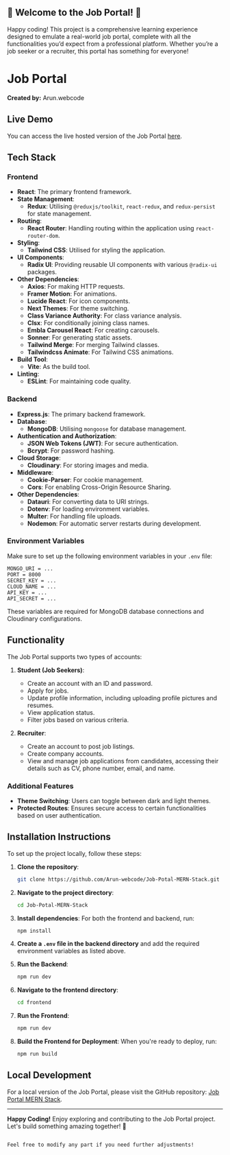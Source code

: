 ## 🎉 Welcome to the Job Portal! 🎉

Happy coding! This project is a comprehensive learning experience designed to emulate a real-world job portal, complete with all the functionalities you’d expect from a professional platform. Whether you’re a job seeker or a recruiter, this portal has something for everyone!

# Job Portal

**Created by:** Arun.webcode

## Live Demo

You can access the live hosted version of the Job Portal [here](https://jobportal-live.onrender.com).

## Tech Stack

### Frontend

- **React**: The primary frontend framework.
- **State Management**: 
  - **Redux**: Utilising `@reduxjs/toolkit`, `react-redux`, and `redux-persist` for state management.
- **Routing**: 
  - **React Router**: Handling routing within the application using `react-router-dom`.
- **Styling**: 
  - **Tailwind CSS**: Utilised for styling the application.
- **UI Components**: 
  - **Radix UI**: Providing reusable UI components with various `@radix-ui` packages.
- **Other Dependencies**:
  - **Axios**: For making HTTP requests.
  - **Framer Motion**: For animations.
  - **Lucide React**: For icon components.
  - **Next Themes**: For theme switching.
  - **Class Variance Authority**: For class variance analysis.
  - **Clsx**: For conditionally joining class names.
  - **Embla Carousel React**: For creating carousels.
  - **Sonner**: For generating static assets.
  - **Tailwind Merge**: For merging Tailwind classes.
  - **Tailwindcss Animate**: For Tailwind CSS animations.
- **Build Tool**:
  - **Vite**: As the build tool.
- **Linting**:
  - **ESLint**: For maintaining code quality.

### Backend

- **Express.js**: The primary backend framework.
- **Database**: 
  - **MongoDB**: Utilising `mongoose` for database management.
- **Authentication and Authorization**:
  - **JSON Web Tokens (JWT)**: For secure authentication.
  - **Bcrypt**: For password hashing.
- **Cloud Storage**:
  - **Cloudinary**: For storing images and media.
- **Middleware**:
  - **Cookie-Parser**: For cookie management.
  - **Cors**: For enabling Cross-Origin Resource Sharing.
- **Other Dependencies**:
  - **Datauri**: For converting data to URI strings.
  - **Dotenv**: For loading environment variables.
  - **Multer**: For handling file uploads.
  - **Nodemon**: For automatic server restarts during development.
  
### Environment Variables

Make sure to set up the following environment variables in your `.env` file:

```
MONGO_URI = ... 
PORT = 8000 
SECRET_KEY = ... 
CLOUD_NAME = ... 
API_KEY = ... 
API_SECRET = ...
```

These variables are required for MongoDB database connections and Cloudinary configurations.

## Functionality

The Job Portal supports two types of accounts:

1. **Student (Job Seekers)**:
   - Create an account with an ID and password.
   - Apply for jobs.
   - Update profile information, including uploading profile pictures and resumes.
   - View application status.
   - Filter jobs based on various criteria.

2. **Recruiter**:
   - Create an account to post job listings.
   - Create company accounts.
   - View and manage job applications from candidates, accessing their details such as CV, phone number, email, and name.

### Additional Features

- **Theme Switching**: Users can toggle between dark and light themes.
- **Protected Routes**: Ensures secure access to certain functionalities based on user authentication.

## Installation Instructions

To set up the project locally, follow these steps:

1. **Clone the repository**:
   ```bash
   git clone https://github.com/Arun-webcode/Job-Potal-MERN-Stack.git
   ```

2. **Navigate to the project directory**:
   ```bash
   cd Job-Potal-MERN-Stack
   ```

3. **Install dependencies**:
   For both the frontend and backend, run:
   ```bash
   npm install
   ```

4. **Create a `.env` file in the backend directory** and add the required environment variables as listed above.

5. **Run the Backend**:
   ```bash
   npm run dev
   ```

6. **Navigate to the frontend directory**:
   ```bash
   cd frontend
   ```

7. **Run the Frontend**:
   ```bash
   npm run dev
   ```

8. **Build the Frontend for Deployment**:
   When you're ready to deploy, run:
   ```bash
   npm run build
   ```

## Local Development

For a local version of the Job Portal, please visit the GitHub repository: [Job Portal MERN Stack](https://github.com/Arun-webcode/Job-Potal-MERN-Stack).

---

**Happy Coding!** Enjoy exploring and contributing to the Job Portal project. Let's build something amazing together! 🚀
``` 

Feel free to modify any part if you need further adjustments!
